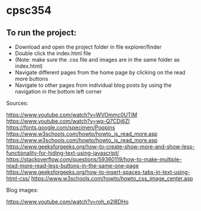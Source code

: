 # cpsc354

## To run the project:

- Download and open the project folder in file explorer/finder
- Double click the index.html file
- (Note: make sure the .css file and images are in the same folder as index.html)
- Navigate different pages from the home page by clicking on the read more buttons
- Navigate to other pages from individual blog posts by using the navigation in the bottom left corner

Sources:

https://www.youtube.com/watch?v=WVOmmc0UTiM 
https://www.youtube.com/watch?v=wq-Q7CDj6ZI
https://fonts.google.com/specimen/Poppins
https://www.w3schools.com/howto/howto_js_read_more.asp
https://www.w3schools.com/howto/howto_js_read_more.asp
https://www.geeksforgeeks.org/how-to-create-show-more-and-show-less-functionality-for-hiding-text-using-javascript/
https://stackoverflow.com/questions/59360119/how-to-make-multiple-read-more-read-less-buttons-in-the-same-one-page
https://www.geeksforgeeks.org/how-to-insert-spaces-tabs-in-text-using-html-css/ 
https://www.w3schools.com/howto/howto_css_image_center.asp
 
Blog images:

https://www.youtube.com/watch?v=roh_p2l8DHo

